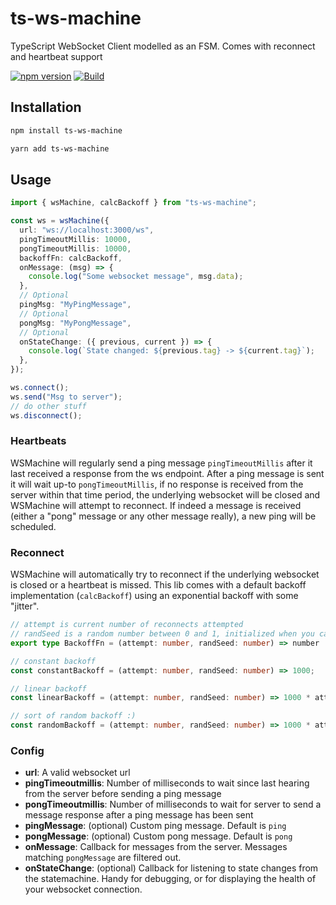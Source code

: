 # ts-ws-machine
TypeScript WebSocket Client modelled as an FSM. Comes with reconnect and heartbeat support

[![npm version](https://img.shields.io/npm/v/ts-ws-machine)](https://www.npmjs.com/package/ts-ws-machine)
[![Build](https://github.com/rundis/ts-ws-machine/workflows/Build/badge.svg?branch=main)](https://github.com/rundis/ts-ws-machine/actions)

## Installation

```bash
npm install ts-ws-machine
```

```bash
yarn add ts-ws-machine
```




## Usage
```typescript
import { wsMachine, calcBackoff } from "ts-ws-machine";

const ws = wsMachine({
  url: "ws://localhost:3000/ws",
  pingTimeoutMillis: 10000,
  pongTimeoutMillis: 10000,
  backoffFn: calcBackoff,
  onMessage: (msg) => {
    console.log("Some websocket message", msg.data);
  }, 
  // Optional
  pingMsg: "MyPingMessage",
  // Optional
  pongMsg: "MyPongMessage",
  // Optional
  onStateChange: ({ previous, current }) => {
    console.log(`State changed: ${previous.tag} -> ${current.tag}`);
  },  
});

ws.connect();
ws.send("Msg to server");
// do other stuff
ws.disconnect();
```

### Heartbeats
WSMachine will regularly send a ping message `pingTimeoutMillis` after it last received a response from the ws endpoint.
After a ping message is sent it will wait up-to `pongTimeoutMillis`, if no response is received from the server within that time period, the underlying websocket will be closed
and WSMachine will attempt to reconnect. If indeed a message is received (either a "pong" message or any other message really), a new ping will be scheduled.

### Reconnect
WSMachine will automatically try to reconnect if the underlying websocket is closed or a heartbeat is missed.
This lib comes with a default backoff implementation (`calcBackoff`) using an exponential backoff with some "jitter".
  
```typescript
// attempt is current number of reconnects attempted
// randSeed is a random number between 0 and 1, initialized when you call then `wsMachine` function.
export type BackoffFn = (attempt: number, randSeed: number) => number

// constant backoff
const constantBackoff = (attempt: number, randSeed: number) => 1000;

// linear backoff
const linearBackoff = (attempt: number, randSeed: number) => 1000 * attempt;

// sort of random backoff :)
const randomBackoff = (attempt: number, randSeed: number) => 1000 * attempt * randSeed;

```


### Config
- **url**: A valid websocket url
- **pingTimeoutmillis**: Number of milliseconds to wait since last hearing from the server before sending a ping message
- **pongTimeoutmillis**: Number of milliseconds to wait for server to send a message response after a ping message has been sent
- **pingMessage**: (optional) Custom ping message. Default is `ping`
- **pongMessage**: (optional) Custom pong message. Default is `pong`
- **onMessage**: Callback for messages from the server. Messages matching `pongMessage` are filtered out.
- **onStateChange**: (optional) Callback for listening to state changes from the statemachine. Handy for debugging, or for displaying the health of your websocket connection. 
